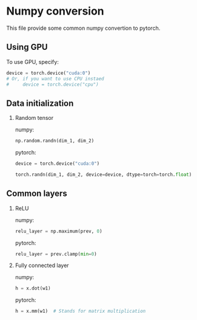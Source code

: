 # Numpy conversion

This file provide some common numpy convertion to pytorch.

## Using GPU

To use GPU, specify:

```python
device = torch.device("cuda:0")
# Or, if you want to use CPU instaed
#     device = torch.device("cpu")
```

## Data initialization

1. Random tensor

    numpy:
    ```python
    np.random.randn(dim_1, dim_2)
    ```

    pytorch:
    ```python
    device = torch.device("cuda:0")

    torch.randn(dim_1, dim_2, device=device, dtype=torch=torch.float)
    ```


## Common layers

1. ReLU

    numpy:
    ```python
    relu_layer = np.maximum(prev, 0)
    ```

    pytorch:
    ```python
    relu_layer = prev.clamp(min=0)
    ```

2. Fully connected layer

    numpy:
    ```python
    h = x.dot(w1)
    ```

    pytorch:
    ```python
    h = x.mm(w1)  # Stands for matrix multiplication
    ```